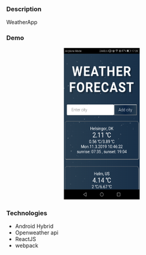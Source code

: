 ### Description
WeatherApp

### Demo

<!-- ![image](./www/img/demo.png) -->
<div style="text-align:center; color: yellow">
    <img width="200px" height="400px" src ="./www/img/demo.png" />
</div>

### Technologies
* Android Hybrid
* Openweather api  
* ReactJS
* webpack

